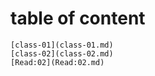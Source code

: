 # table of content
    [class-01](class-01.md)
    [class-02](class-02.md)
    [Read:02](Read:02.md)